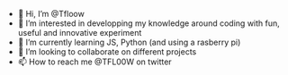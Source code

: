 - 👋 Hi, I’m @Tfloow
- 👀 I’m interested in developping my knowledge around coding with fun, useful and innovative experiment
- 🌱 I’m currently learning JS, Python (and using a rasberry pi)
- 💞️ I’m looking to collaborate on different projects
- 📫 How to reach me @TFL00W on twitter

<!---
Tfloow/Tfloow is a ✨ special ✨ repository because its `README.md` (this file) appears on your GitHub profile.
You can click the Preview link to take a look at your changes.
--->
